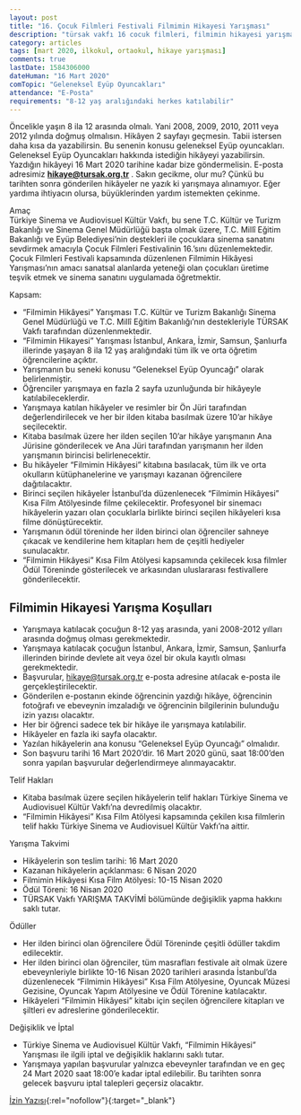```yaml
---
layout: post
title: "16. Çocuk Filmleri Festivali Filmimin Hikayesi Yarışması"
description: "türsak vakfı 16 cocuk filmleri, filmimin hikayesi yarışması, hikaye yazma yarışması"
category: articles
tags: [mart 2020, ilkokul, ortaokul, hikaye yarışması]
comments: true
lastDate: 1584306000    
dateHuman: "16 Mart 2020"
comTopic: "Geleneksel Eyüp Oyuncakları"
attendance: "E-Posta"
requirements: "8-12 yaş aralığındaki herkes katılabilir"
---
```


Öncelikle yaşın 8 ila 12 arasında olmalı. Yani 2008, 2009, 2010, 2011 veya 2012 yılında doğmuş olmalısın. Hikâyen 2 sayfayı geçmesin. Tabii istersen daha kısa da yazabilirsin. Bu senenin konusu geleneksel Eyüp oyuncakları. Geleneksel Eyüp Oyuncakları hakkında istediğin hikâyeyi yazabilirsin. Yazdığın hikâyeyi 16 Mart 2020 tarihine kadar bize göndermelisin. E-posta adresimiz **hikaye@tursak.org.tr** . Sakın gecikme, olur mu? Çünkü bu tarihten sonra gönderilen hikâyeler ne yazık ki yarışmaya alınamıyor. Eğer yardıma ihtiyacın olursa, büyüklerinden yardım istemekten çekinme.

Amaç  
Türkiye Sinema ve Audiovisuel Kültür Vakfı, bu sene T.C. Kültür ve Turizm Bakanlığı ve Sinema Genel Müdürlüğü başta olmak üzere, T.C. Millî Eğitim Bakanlığı ve Eyüp Belediyesi’nin destekleri ile çocuklara sinema sanatını sevdirmek amacıyla Çocuk Filmleri Festivalinin 16.’sını düzenlemektedir. Çocuk Filmleri Festivali kapsamında düzenlenen Filmimin Hikâyesi Yarışması’nın amacı sanatsal alanlarda yeteneği olan çocukları üretime teşvik etmek ve sinema sanatını uygulamada öğretmektir.

Kapsam:  
- “Filmimin Hikâyesi” Yarışması T.C. Kültür ve Turizm Bakanlığı Sinema Genel Müdürlüğü ve T.C. Millî Eğitim Bakanlığı’nın destekleriyle TÜRSAK Vakfı tarafından düzenlenmektedir.
- “Filmimin Hikayesi” Yarışması İstanbul, Ankara, İzmir, Samsun, Şanlıurfa illerinde yaşayan 8 ila 12 yaş aralığındaki tüm ilk ve orta öğretim öğrencilerine açıktır.
- Yarışmanın bu seneki konusu “Geleneksel Eyüp Oyuncağı” olarak belirlenmiştir.
- Öğrenciler yarışmaya en fazla 2 sayfa uzunluğunda bir hikâyeyle katılabileceklerdir.
- Yarışmaya katılan hikâyeler ve resimler bir Ön Jüri tarafından değerlendirilecek ve her bir ilden kitaba basılmak üzere 10’ar hikâye seçilecektir.
- Kitaba basılmak üzere her ilden seçilen 10’ar hikâye yarışmanın Ana Jürisine gönderilecek ve Ana Jüri tarafından yarışmanın her ilden yarışmanın birincisi belirlenecektir.
- Bu hikâyeler “Filmimin Hikâyesi” kitabına basılacak, tüm ilk ve orta okulların kütüphanelerine ve yarışmayı kazanan öğrencilere dağıtılacaktır.
- Birinci seçilen hikâyeler İstanbul’da düzenlenecek “Filmimin Hikâyesi” Kısa Film Atölyesinde filme çekilecektir. Profesyonel bir sinemacı hikâyelerin yazarı olan çocuklarla birlikte birinci seçilen hikâyeleri kısa filme dönüştürecektir.
- Yarışmanın ödül töreninde her ilden birinci olan öğrenciler sahneye çıkacak ve kendilerine hem kitapları hem de çeşitli hediyeler sunulacaktır.
- “Filmimin Hikâyesi” Kısa Film Atölyesi kapsamında çekilecek kısa filmler Ödül Töreninde gösterilecek ve arkasından uluslararası festivallere gönderilecektir.

## Filmimin Hikayesi Yarışma Koşulları
- Yarışmaya katılacak çocuğun 8-12 yaş arasında, yani 2008-2012 yılları arasında doğmuş olması gerekmektedir.
- Yarışmaya katılacak çocuğun İstanbul, Ankara, İzmir, Samsun, Şanlıurfa illerinden birinde devlete ait veya özel bir okula kayıtlı olması gerekmektedir.
- Başvurular, hikaye@tursak.org.tr e-posta adresine atılacak e-posta ile gerçekleştirilecektir.
- Gönderilen e-postanın ekinde öğrencinin yazdığı hikâye, öğrencinin fotoğrafı ve ebeveynin imzaladığı ve öğrencinin bilgilerinin bulunduğu izin yazısı olacaktır.
- Her bir öğrenci sadece tek bir hikâye ile yarışmaya katılabilir.
- Hikâyeler en fazla iki sayfa olacaktır.
- Yazılan hikâyelerin ana konusu “Geleneksel Eyüp Oyuncağı” olmalıdır.
- Son başvuru tarihi 16 Mart 2020’dir. 16 Mart 2020 günü, saat 18:00’den sonra yapılan başvurular değerlendirmeye alınmayacaktır.

Telif Hakları  
- Kitaba basılmak üzere seçilen hikâyelerin telif hakları Türkiye Sinema ve Audiovisuel Kültür Vakfı’na devredilmiş olacaktır.
- “Filmimin Hikâyesi” Kısa Film Atölyesi kapsamında çekilen kısa filmlerin telif hakkı Türkiye Sinema ve Audiovisuel Kültür Vakfı’na aittir.

Yarışma Takvimi  
- Hikâyelerin son teslim tarihi: 16 Mart 2020
- Kazanan hikâyelerin açıklanması: 6 Nisan 2020
- Filmimin Hikâyesi Kısa Film Atölyesi: 10-15 Nisan 2020
- Ödül Töreni: 16 Nisan 2020
- TÜRSAK Vakfı YARIŞMA TAKVİMİ bölümünde değişiklik yapma hakkını saklı tutar.

Ödüller  
- Her ilden birinci olan öğrencilere Ödül Töreninde çeşitli ödüller takdim edilecektir.
- Her ilden birinci olan öğrenciler, tüm masrafları festivale ait olmak üzere ebeveynleriyle birlikte 10-16 Nisan 2020 tarihleri arasında İstanbul’da düzenlenecek “Filmimin Hikâyesi” Kısa Film Atölyesine, Oyuncak Müzesi Gezisine, Oyuncak Yapım Atölyesine ve Ödül Törenine katılacaktır.
- Hikâyeleri “Filmimin Hikâyesi” kitabı için seçilen öğrencilere kitapları ve şiltleri ev adreslerine gönderilecektir.

Değişiklik ve İptal
- Türkiye Sinema ve Audiovisuel Kültür Vakfı, “Filmimin Hikâyesi” Yarışması ile ilgili iptal ve değişiklik haklarını saklı tutar.
- Yarışmaya yapılan başvurular yalnızca ebeveynler tarafından ve en geç 24 Mart 2020 saat 18:00’e kadar iptal edilebilir. Bu tarihten sonra gelecek başvuru iptal talepleri geçersiz olacaktır.

[İzin Yazısı](https://storage.tursak.org.tr/source//1/Filmimin_Hikayesi_Izin_Yazisi.pdf?ref=edebiyatyarismalari.com){:rel="nofollow"}{:target="_blank"}